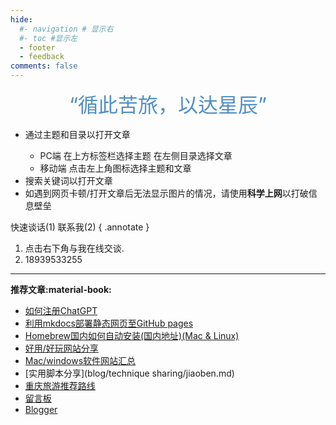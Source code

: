```yaml
---
hide:
  #- navigation # 显示右
  #- toc #显示左
  - footer
  - feedback
comments: false
---
```



<!-- <center><font  color= #518FC1 size=6>“循此苦旅，以达星辰”</font></center> -->
<center><font  color= #518FC1 size=6 class="ml3">“循此苦旅，以达星辰”</font></center>
<script src="https://cdnjs.cloudflare.com/ajax/libs/animejs/2.0.2/anime.min.js"></script>


<center>
<font  color= #608DBD size=3>
<p id="hitokoto">
  <a href="#" id="hitokoto_text" target="_blank"></a>
</p>
<!-- 本例不能添加链接内容，放在此处只是因为此接口比较方便，也许能够解决大部分的需求-->
<script>
  fetch('https://v1.hitokoto.cn')
    .then(response => response.json())
    .then(data => {
      const hitokoto = document.querySelector('#hitokoto_text')
      hitokoto.href = `https://hitokoto.cn/?uuid=${data.uuid}`
      hitokoto.innerText = data.hitokoto
    })
    .catch(console.error)
</script>
</font>
</center>


<div id="rcorners2" >
  <div id="rcorners1">
    <!-- <i class="fa fa-calendar" style="font-size:100"></i> -->
    <body>
      <font color="#4351AF">
        <p class="p1"></p>
        <script>
          //格式：2020年04月12日 10:20:00 星期二
          function format(newDate) {
            var day = newDate.getDay();
            var y = newDate.getFullYear();
            var m =
              newDate.getMonth() + 1 < 10
                ? "0" + (newDate.getMonth() + 1)
                : newDate.getMonth() + 1;
            var d =
              newDate.getDate() < 10 ? "0" + newDate.getDate() : newDate.getDate();
            var h =
              newDate.getHours() < 10 ? "0" + newDate.getHours() : newDate.getHours();
            var min =
              newDate.getMinutes() < 10 ? "0" + newDate.getMinutes() : newDate.getMinutes();
            var s =
              newDate.getSeconds() < 10 ? "0" + newDate.getSeconds() : newDate.getSeconds();
            var dict = {
              1: "一",
              2: "二",
              3: "三",
              4: "四",
              5: "五",
              6: "六",
              0: "天",
            };
            //var week=["日","一","二","三","四","五","六"]
            return (
              y +
              "年" +
              m +
              "月" +
              d +
              "日" +
              " " +
              h +
              ":" +
              min +
              ":" +
              s +
              " 星期" +
              dict[day]
            );
          }
          var timerId = setInterval(function () {
            var newDate = new Date();
            document.querySelector(".p1").textContent = format(newDate);
          }, 1000);
        </script>
      </font>
    </body>
    <!-- <b><span id="time"></span></b> -->
  </div>
  <ul>
    <li>通过主题和目录以打开文章</li>
    <ul>
      <li>PC端 在上方标签栏选择主题 在左侧目录选择文章</li>
      <li>移动端 点击左上角图标选择主题和文章</li>
    </ul>
    <li>搜索关键词以打开文章</li>
    <li>
      如遇到网页卡顿/打开文章后无法显示图片的情况，请使用<strong>科学上网</strong>以打破信息壁垒
    </li>
  </ul>
</div> 
快速谈话(1) 联系我(2)
{ .annotate }

1. 点击右下角与我在线交谈.
2. 18939533255
***  

<strong>推荐文章:material-book:</strong>

  - [如何注册ChatGPT](develop/ChatGPT.md)
  - [利用mkdocs部署静态网页至GitHub pages](blog/Mkdocs/mkdocs1.md)
  - [Homebrew国内如何自动安装(国内地址)(Mac & Linux)](blog/Mac/homebrew.md)
  - [好用/好玩网站分享](blog/Webplay.md)
  - [Mac/windows软件网站汇总](blog/macsoft.md)
  - [实用脚本分享](blog/technique sharing/jiaoben.md)
  - [重庆旅游推荐路线](trip/InCQ/CQ.md)
  - [留言板](waline.md)
  - [Blogger](blog/index.md)



[^Knowing-that-loving-you-has-no-ending]:太阳总是能温暖向日葵  
[^see-how-much-I-love-you]:All problems in computer science can be solved by another level of indirection


<head>
<!-- Start of Howxm client code snippet -->
<script>
function _howxm(){_howxmQueue.push(arguments)}
window._howxmQueue=window._howxmQueue||[];
_howxm('setAppID','14429fca-cac1-4551-a472-b046a96ebb75');
(function(){var scriptId='howxm_script';
if(!document.getElementById(scriptId)){
var e=document.createElement('script'),
t=document.getElementsByTagName('script')[0];
e.setAttribute('id',scriptId);
e.type='text/javascript';e.async=!0;
e.src='https://static.howxm.com/sdk.js';
t.parentNode.insertBefore(e,t)}})();
</script>
<!-- End of Howxm client code snippet -->
<script src="//code.tidio.co/6jmawe9m5wy4ahvlhub2riyrnujz7xxi.js" async></script>
</head>

